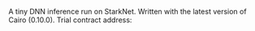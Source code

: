 A tiny DNN inference run on StarkNet. Written with the latest version of Cairo (0.10.0).
Trial contract address: 
